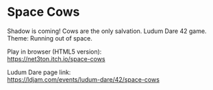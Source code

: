 # Space Cows

Shadow is coming! Cows are the only salvation.
Ludum Dare 42 game. Theme: Running out of space.  

Play in browser (HTML5 version):  
https://net3ton.itch.io/space-cows

Ludum Dare page link:  
https://ldjam.com/events/ludum-dare/42/space-cows
